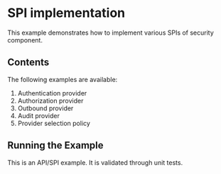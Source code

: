 SPI implementation
===================

This example demonstrates how to implement various SPIs of security component.

Contents
--------
The following examples are available:
1. Authentication provider
2. Authorization provider
3. Outbound provider
3. Audit provider
4. Provider selection policy

Running the Example
-------------------
This is an API/SPI example. It is validated through unit tests.
 